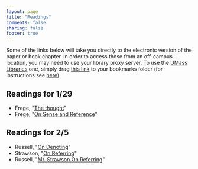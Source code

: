 ```yaml
---
layout: page
title: "Readings"
comments: false
sharing: false
footer: true
---
```


Some of the links below will take you directly to the electronic version of the paper or book chapter. In order to access those from an off-campus location, you may need to use your library proxy server. To use the [UMass Libraries](http://www.library.umass.edu) one, simply drag [this link][1] to your bookmarks folder (for instructions see [here](http://consequently.org/news/2005/03/12/university_library_proxy_bookmarklet/)). 



[1]: javascript:void(location.href='http://'+location.host+'.silk.library.umass.edu'+location.pathname+location.search)

## Readings for 1/29

- Frege, "[The thought](http://www.jstor.org/stable/2251513)"
- Frege, "[On Sense and Reference](http://dl.dropbox.com/u/2015884/Frege_on_sense_and_reference.pdf)"


## Readings for 2/5

- Russell, "[On Denoting](http://www.jstor.org/stable/2248381)"
- Strawson, "[On Referring](http://www.jstor.org/stable/2251176)"
- Russell, "[Mr. Strawson On Referring](http://www.jstor.org/stable/2251489)"